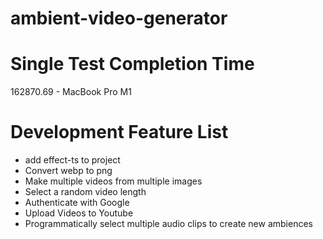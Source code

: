# ambient-video-generator

# Single Test Completion Time

162870.69 - MacBook Pro M1

# Development Feature List

- add effect-ts to project
- Convert webp to png
- Make multiple videos from multiple images
- Select a random video length
- Authenticate with Google
- Upload Videos to Youtube
- Programmatically select multiple audio clips to create new ambiences
